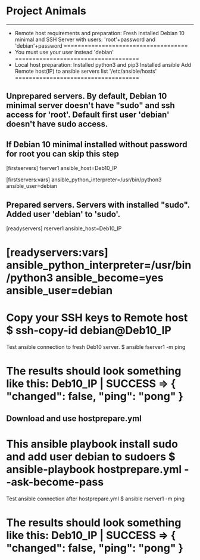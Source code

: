 # Project Animals
***
* Remote host requirements and preparation:
Fresh installed Debian 10 minimal and SSH Server with users: 'root'+password and 'debian'+password
====================================
* You must use your user instead 'debian'
====================================
* Local host preparation:
Installed python3 and pip3
Installed ansible
Add Remote host(IP) to ansible servers list '/etc/ansible/hosts'
====================================
## Unprepared servers. By default, Debian 10 minimal server doesn't have "sudo" and ssh access for 'root'. Default first user 'debian' doesn't have sudo access.
## If Debian 10 minimal installed without password for root you can skip this step
[firstservers]
fserver1 ansible_host=Deb10_IP

[firstservers:vars]
ansible_python_interpreter=/usr/bin/python3
ansible_user=debian

## Prepared servers. Servers with installed "sudo". Added user 'debian' to 'sudo'.
[readyservers]
rserver1 ansible_host=Deb10_IP

[readyservers:vars]
ansible_python_interpreter=/usr/bin/python3
ansible_become=yes
ansible_user=debian
====================================
Copy your SSH keys to Remote host
$ ssh-copy-id debian@Deb10_IP
====================================
Test ansible connection to fresh Deb10 server.
$ ansible fserver1 -m ping

The results should look something like this:
Deb10_IP | SUCCESS => {
    "changed": false,
    "ping": "pong"
}
====================================
## Download and use hostprepare.yml
This ansible playbook install sudo and add user debian to sudoers
$ ansible-playbook hostprepare.yml --ask-become-pass
====================================
Test ansible connection after hostprepare.yml
$ ansible rserver1 -m ping

The results should look something like this:
Deb10_IP | SUCCESS => {
    "changed": false,
    "ping": "pong"
}
====================================
